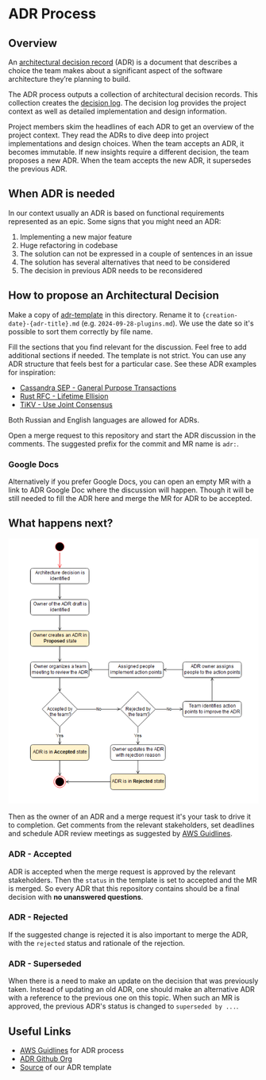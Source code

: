 # ADR Process

## Overview

An [architectural decision record](./adr-template.md) (ADR) is a document that describes a choice the team makes 
about a significant aspect of the software architecture they’re planning to build.

The ADR process outputs a collection of architectural decision records.
This collection creates the [decision log](.). The decision log provides the project context
as well as detailed implementation and design information.

Project members skim the headlines of each ADR to get an overview of the project context.
They read the ADRs to dive deep into project implementations and design choices.
When the team accepts an ADR, it becomes immutable. If new insights require a different decision,
the team proposes a new ADR. When the team accepts the new ADR, it supersedes the previous ADR.

## When ADR is needed

In our context usually an ADR is based on functional requirements represented as an epic.
Some signs that you might need an ADR:
1. Implementing a new major feature
2. Huge refactoring in codebase
3. The solution can not be expressed in a couple of sentences in an issue
4. The solution has several alternatives that need to be considered
5. The decision in previous ADR needs to be reconsidered

## How to propose an Architectural Decision

Make a copy of [adr-template](./adr-template.md) in this directory. Rename it to `{creation-date}-{adr-title}.md` (e.g. `2024-09-28-plugins.md`).
We use the date so it's possible to sort them correctly by file name. 

Fill the sections that you find relevant for the discussion. Feel free to add additional sections if needed.
The template is not strict. You can use any ADR structure that feels best for a particular case.
See these ADR examples for inspiration:
- [Cassandra SEP - Ganeral Purpose Transactions](https://cwiki.apache.org/confluence/display/CASSANDRA/CEP-15%3A+General+Purpose+Transactions)
- [Rust RFC - Lifetime Ellision](https://github.com/rust-lang/rfcs/blob/master/text/0141-lifetime-elision.md)
- [TiKV - Use Joint Consensus](https://github.com/tikv/rfcs/blob/master/text/0054-joint-consensus.md)

Both Russian and English languages are allowed for ADRs.

Open a merge request to this repository and start the ADR discussion in the comments. The suggested prefix for the commit and MR name is `adr:`.

### Google Docs

Alternatively if you prefer Google Docs, you can open an empty MR with a link to ADR Google Doc where the discussion will happen.
Though it will be still needed to fill the ADR here and merge the MR for ADR to be accepted.

## What happens next?
![](./adr-creation.png)

Then as the owner of an ADR and a merge request it's your task to drive it to completion.
Get comments from the relevant stakeholders, set deadlines and schedule ADR review meetings as suggested by [AWS Guidlines][].

### ADR - Accepted

ADR is accepted when the merge request is approved by the relevant stakeholders. Then the `status` in the template is set to accepted
and the MR is merged. So every ADR that this repository contains should be a final decision with **no unanswered questions**.

### ADR - Rejected

If the suggested change is rejected it is also important to merge the ADR, with the `rejected` status and rationale of the rejection.

### ADR - Superseded

When there is a need to make an update on the decision that was previously taken. Instead of updating an old ADR,
one should make an alternative ADR with a reference to the previous one on this topic.
When such an MR is approved, the previous ADR's status is changed to `superseded by ...`.

## Useful Links

- [AWS Guidlines][]
 for ADR process
- [ADR Github Org](https://adr.github.io/)
- [Source](https://github.com/adr/madr/blob/0d4cf71fd80cef0039875ce6801af8c5ddeb525d/template/adr-template.md)
 of our ADR template

[AWS Guidlines]: https://docs.aws.amazon.com/prescriptive-guidance/latest/architectural-decision-records/adr-process.html
